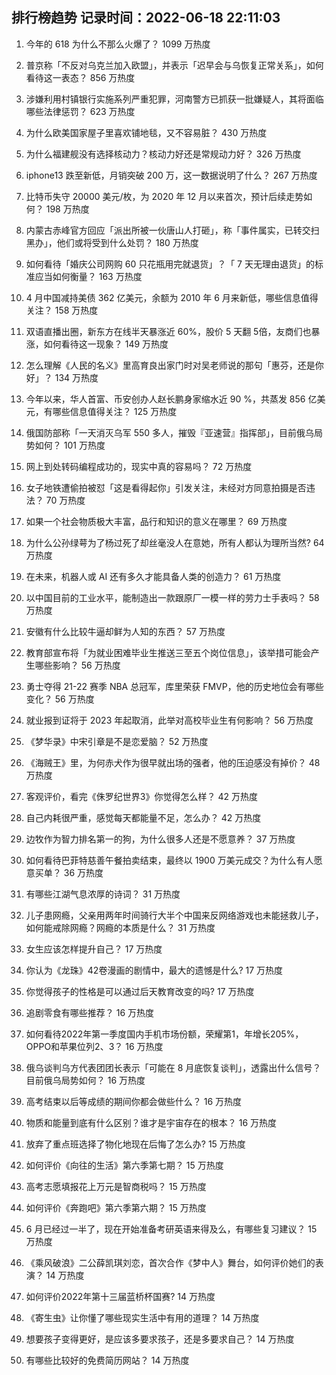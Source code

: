 
## 排行榜趋势 记录时间：2022-06-18 22:11:03
  
  1. 今年的 618 为什么不那么火爆了？ 1099 万热度
    
  2. 普京称「不反对乌克兰加入欧盟」，并表示「迟早会与乌恢复正常关系」，如何看待这一表态？ 856 万热度
    
  3. 涉嫌利用村镇银行实施系列严重犯罪，河南警方已抓获一批嫌疑人，其将面临哪些法律惩罚？ 623 万热度
    
  4. 为什么欧美国家屋子里喜欢铺地毯，又不容易脏？ 430 万热度
    
  5. 为什么福建舰没有选择核动力？核动力好还是常规动力好？ 326 万热度
    
  6. iphone13 跌至新低，月销突破 200  万，这一数据说明了什么？ 267 万热度
    
  7. 比特币失守 20000 美元/枚，为 2020 年 12 月以来首次，预计后续走势如何？ 198 万热度
    
  8. 内蒙古赤峰官方回应「派出所被一伙唐山人打砸」，称「事件属实，已转交扫黑办」，他们或将受到什么处罚？ 180 万热度
    
  9. 如何看待「婚庆公司网购 60 只花瓶用完就退货」？「 7 天无理由退货」的标准应当如何衡量？ 163 万热度
    
  10. 4 月中国减持美债 362 亿美元，余额为 2010 年 6 月来新低，哪些信息值得关注？ 158 万热度
    
  11. 双语直播出圈，新东方在线半天暴涨近 60%，股价 5 天翻 5倍，友商们也暴涨，如何看待这一现象？ 149 万热度
    
  12. 怎么理解《人民的名义》里高育良出家门时对吴老师说的那句「惠芬，还是你好」？ 134 万热度
    
  13. 今年以来，华人首富、币安创办人赵长鹏身家缩水近 90 %，共蒸发 856 亿美元，有哪些信息值得关注？ 125 万热度
    
  14. 俄国防部称「一天消灭乌军 550 多人，摧毁『亚速营』指挥部」，目前俄乌局势如何？ 101 万热度
    
  15. 网上到处转码编程成功的，现实中真的容易吗？ 72 万热度
    
  16. 女子地铁遭偷拍被怼「这是看得起你」引发关注，未经对方同意拍摄是否违法？ 70 万热度
    
  17. 如果一个社会物质极大丰富，品行和知识的意义在哪里？ 69 万热度
    
  18. 为什么公孙绿萼为了杨过死了却丝毫没人在意她，所有人都认为理所当然? 64 万热度
    
  19. 在未来，机器人或 AI 还有多久才能具备人类的创造力？ 61 万热度
    
  20. 以中国目前的工业水平，能制造出一款跟原厂一模一样的劳力士手表吗？ 58 万热度
    
  21. 安徽有什么比较牛逼却鲜为人知的东西？ 57 万热度
    
  22. 教育部宣布将「为就业困难毕业生推送三至五个岗位信息」，该举措可能会产生哪些影响？ 56 万热度
    
  23. 勇士夺得 21-22 赛季 NBA 总冠军，库里荣获 FMVP，他的历史地位会有哪些变化？ 56 万热度
    
  24. 就业报到证将于 2023 年起取消，此举对高校毕业生有何影响？ 56 万热度
    
  25. 《梦华录》中宋引章是不是恋爱脑？ 52 万热度
    
  26. 《海贼王》里，为何赤犬作为很早就出场的强者，他的压迫感没有掉价？ 48 万热度
    
  27. 客观评价，看完《侏罗纪世界3》你觉得怎么样？ 42 万热度
    
  28. 自己内耗很严重，感觉每天都能量不足，怎么办？ 42 万热度
    
  29. 边牧作为智力排名第一的狗，为什么很多人还是不愿意养？ 37 万热度
    
  30. 如何看待巴菲特慈善午餐拍卖结束，最终以 1900 万美元成交？为什么有人愿意买单？ 36 万热度
    
  31. 有哪些江湖气息浓厚的诗词？ 31 万热度
    
  32. 儿子患网瘾，父亲用两年时间骑行大半个中国来反网络游戏也未能拯救儿子，如何能戒除网瘾？网瘾的本质是什么？ 31 万热度
    
  33. 女生应该怎样提升自己？ 17 万热度
    
  34. 你认为《龙珠》42卷漫画的剧情中，最大的遗憾是什么? 17 万热度
    
  35. 你觉得孩子的性格是可以通过后天教育改变的吗? 17 万热度
    
  36. 追剧零食有哪些推荐？ 16 万热度
    
  37. 如何看待2022年第一季度国内手机市场份额，荣耀第1，年增长205%，OPPO和苹果位列2、3？ 16 万热度
    
  38. 俄乌谈判乌方代表团团长表示「可能在 8 月底恢复谈判」，透露出什么信号？目前俄乌局势如何？ 16 万热度
    
  39. 高考结束以后等成绩的期间你都会做些什么？ 16 万热度
    
  40. 物质和能量到底有什么区别？谁才是宇宙存在的根本？ 16 万热度
    
  41. 放弃了重点班选择了物化地现在后悔了怎么办? 15 万热度
    
  42. 如何评价《向往的生活》第六季第七期？ 15 万热度
    
  43. 高考志愿填报花上万元是智商税吗？ 15 万热度
    
  44. 如何评价《奔跑吧》第六季第六期？ 15 万热度
    
  45. 6 月已经过一半了，现在开始准备考研英语来得及么，有哪些复习建议？ 15 万热度
    
  46. 《乘风破浪》二公薛凯琪刘恋，首次合作《梦中人》舞台，如何评价她们的表演？ 14 万热度
    
  47. 如何评价2022年第十三届蓝桥杯国赛? 14 万热度
    
  48. 《寄生虫》让你懂了哪些现实生活中有用的道理？ 14 万热度
    
  49. 想要孩子变得更好，是应该多要求孩子，还是多要求自己？ 14 万热度
    
  50. 有哪些比较好的免费简历网站？ 14 万热度
    